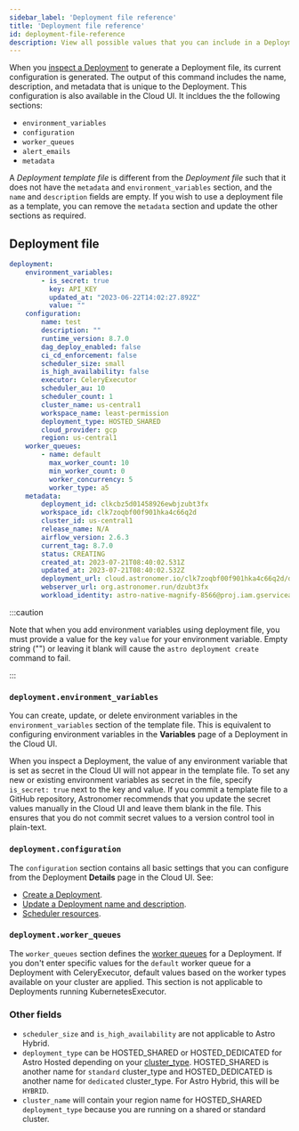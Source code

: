 ```yaml
---
sidebar_label: 'Deployment file reference'
title: 'Deployment file reference'
id: deployment-file-reference
description: View all possible values that you can include in a Deployment file when managing Deployments as code.
---
```


When you [inspect a Deployment](cli/astro-deployment-inspect.md) to generate a Deployment file, its current configuration is generated. The output of this command includes the name, description, and metadata that is unique to the Deployment. This configuration is also available in the Cloud UI. It incldues the the following sections:

- `environment_variables`
- `configuration`
- `worker_queues`
- `alert_emails`
- `metadata`

A _Deployment template file_ is different from the _Deployment file_ such that it does not have the `metadata` and `environment_variables` section, and the `name` and `description` fields are empty. If you wish to use a deployment file as a template, you can remove the `metadata` section and update the other sections as required.

## Deployment file 

```yaml
deployment:
    environment_variables:
        - is_secret: true
          key: API_KEY
          updated_at: "2023-06-22T14:02:27.892Z"
          value: ""
    configuration:
        name: test
        description: ""
        runtime_version: 8.7.0
        dag_deploy_enabled: false
        ci_cd_enforcement: false
        scheduler_size: small
        is_high_availability: false
        executor: CeleryExecutor
        scheduler_au: 10
        scheduler_count: 1
        cluster_name: us-central1
        workspace_name: least-permission
        deployment_type: HOSTED_SHARED
        cloud_provider: gcp
        region: us-central1
    worker_queues:
        - name: default
          max_worker_count: 10
          min_worker_count: 0
          worker_concurrency: 5
          worker_type: a5
    metadata:
        deployment_id: clkcbz5d01458926ewbjzubt3fx
        workspace_id: clk7zoqbf00f901hka4c66q2d
        cluster_id: us-central1
        release_name: N/A
        airflow_version: 2.6.3
        current_tag: 8.7.0
        status: CREATING
        created_at: 2023-07-21T08:40:02.531Z
        updated_at: 2023-07-21T08:40:02.532Z
        deployment_url: cloud.astronomer.io/clk7zoqbf00f901hka4c66q2d/deployments/clkcbz5d01458926ewbjzubt3fx/analytics
        webserver_url: org.astronomer.run/dzubt3fx
        workload_identity: astro-native-magnify-8566@proj.iam.gserviceaccount.com
```

:::caution  

Note that when you add environment variables using deployment file, you must provide a value for the key `value` for your environment variable. Empty string ("") or leaving it blank will cause the `astro deployment create` command to fail.

:::

### `deployment.environment_variables`

You can create, update, or delete environment variables in the `environment_variables` section of the template file. This is equivalent to configuring environment variables in the **Variables** page of a Deployment in the Cloud UI.

When you inspect a Deployment, the value of any environment variable that is set as secret in the Cloud UI will not appear in the template file. To set any new or existing environment variables as secret in the file, specify `is_secret: true` next to the key and value. If you commit a template file to a GitHub repository, Astronomer recommends that you update the secret values manually in the Cloud UI and leave them blank in the file. This ensures that you do not commit secret values to a version control tool in plain-text.

### `deployment.configuration`

The `configuration` section contains all basic settings that you can configure from the Deployment **Details** page in the Cloud UI. See:

- [Create a Deployment](create-deployment.md#create-a-deployment).
- [Update a Deployment name and description](configure-deployment-resources.md#update-a-deployment-name-and-description).
- [Scheduler resources](configure-deployment-resources.md#scheduler-resources).

### `deployment.worker_queues`

The `worker_queues` section defines the [worker queues](configure-worker-queues.md) for a Deployment. If you don't enter specific values for the `default` worker queue for a Deployment with CeleryExecutor, default values based on the worker types available on your cluster are applied. This section is not applicable to Deployments running KubernetesExecutor. 

### Other fields

- `scheduler_size` and `is_high_availability` are not applicable to Astro Hybrid. 
- `deployment_type` can be HOSTED_SHARED or HOSTED_DEDICATED for Astro Hosted depending on your [cluster_type](cli/astro-deployment-create.md#options). HOSTED_SHARED is another name for `standard` cluster_type and HOSTED_DEDICATED is another name for `dedicated` cluster_type. For Astro Hybrid, this will be `HYBRID`.
- `cluster_name` will contain your region name for HOSTED_SHARED `deployment_type` because you are running on a shared or standard cluster.

